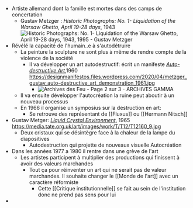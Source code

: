 - Artiste allemand dont la famille est mortes dans des camps de concertation
	- Gustav Metzger : *Historic Photographs: No. 1- Liquidation of the Warsaw Ghetto, April 19-28 days*, 1943 ![Historic Photographs: No. 1- Liquidation of the Warsaw Ghetto, April 19-28 days, 1943, 1995 - Gustav Metzger](https://uploads7.wikiart.org/images/gustav-metzger/historic-photographs-no-1-liquidation-of-the-warsaw-ghetto-april-19-28-days-1943-1995.jpg)
- Révélé la capacité de l'humain..e à s'autodétruire
	- La peinture la sculpture ne sont plus à même de rendre compte de la violence de la société
		- Il va développer un art autodestructif: écrit un manifeste [*Auto-destructive Art*](https://designmanifestos.org/gustav-metzger-auto-destructive-art-manifesto/),1960 https://designmanifestos.files.wordpress.com/2020/04/metzger_gustav_auto-destructive_art_demonstration_1961.jpg
			- ![Archives des Feu - Page 2 sur 3 - ARCHIVES GAMMA](https://lh3.googleusercontent.com/proxy/FqRtA6W2YumO5_KHC-6vCXLMBPTN07CZtROCGuTS3zo6mMougosjUZqFjvHVqVHoEzXxxRKPaA-JUfuGj2laU1ny1HjH5yaBJL-yi7f8dfVIwis7XPSwbWa66fl4Sw6h4lzBOGO5faDKxg300aHQScky)
	- Il va ensuite développer l'autocréation la ruine peut aboutir à un nouveau processus
	- En 1966 il organise un symposius sur la destruction en art:
		- Se retrouve des représentant de [[Fluxus]] ou [[Hermann Nitsch]]
- Gustav Metger: [*Liquid Crystal Environment*](https://www.tate.org.uk/art/artworks/metzger-liquid-crystal-environment-t12160), 1965 https://media.tate.org.uk/art/images/work/T/T12/T12160_9.jpg
	- Deux cristaux qui se désintègre face à la chaleur de la lampe du diapositives
		- Autodestruction qui projette de nouveaux visuelle Autocréation
- Dans les années 1977 a 1980 il rentre dans une grève de l'art
	- Les artistes participent à multiplier des productions qui finissent à avoir des valeurs marchandes
		- Tout ça pour réinventer un art qui ne serait pas de valeur marchandes. Il souhaite changer le [[Monde de l'art]] avec un caractère réformiste
			- Cette [[Critique institutionnelle]] se fait au sein de l'institution donc ne prend pas sens pour lui
-